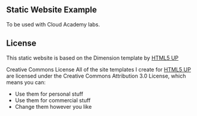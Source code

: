 Static Website Example
----------------------

To be used with Cloud Academy labs.


License
----------------------

This static website is based on the Dimension template by [HTML5 UP](https://html5up.net/)

Creative Commons License
All of the site templates I create for [HTML5 UP](https://html5up.net/) are licensed under the Creative Commons Attribution 3.0 License, which means you can:
 - Use them for personal stuff
 - Use them for commercial stuff
 - Change them however you like


